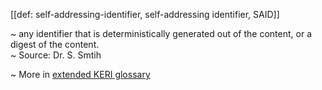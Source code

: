 [[def: self-addressing-identifier, self-addressing identifier, SAID]]

~ any identifier that is deterministically generated out of the content, or a digest of the content.  
~ Source: Dr. S. Smtih

~ More in <a href="https://weboftrust.github.io/WOT-terms/docs/glossary/self-addressing-identifier">extended KERI glossary</a>
